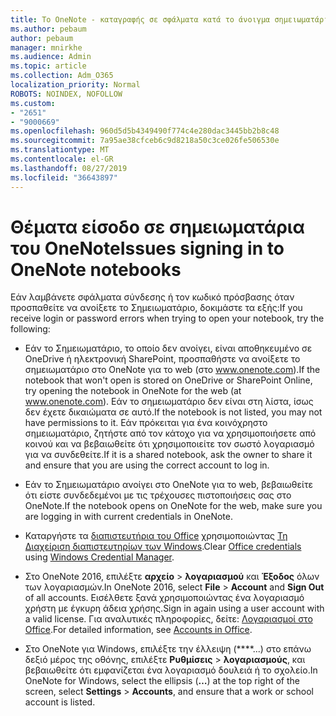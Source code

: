 ```yaml
---
title: Το OneNote - καταγραφής σε σφάλματα κατά το άνοιγμα σημειωματάριων
ms.author: pebaum
author: pebaum
manager: mnirkhe
ms.audience: Admin
ms.topic: article
ms.collection: Adm_O365
localization_priority: Normal
ROBOTS: NOINDEX, NOFOLLOW
ms.custom:
- "2651"
- "9000669"
ms.openlocfilehash: 960d5d5b4349490f774c4e280dac3445bb2b8c48
ms.sourcegitcommit: 7a95ae38cfceb6c9d8218a50c3ce026fe506530e
ms.translationtype: MT
ms.contentlocale: el-GR
ms.lasthandoff: 08/27/2019
ms.locfileid: "36643897"
---
```

# <a name="issues-signing-in-to-onenote-notebooks"></a><span data-ttu-id="9df4f-102">Θέματα είσοδο σε σημειωματάρια του OneNote</span><span class="sxs-lookup"><span data-stu-id="9df4f-102">Issues signing in to OneNote notebooks</span></span>

<span data-ttu-id="9df4f-103">Εάν λαμβάνετε σφάλματα σύνδεσης ή τον κωδικό πρόσβασης όταν προσπαθείτε να ανοίξετε το Σημειωματάριο, δοκιμάστε τα εξής:</span><span class="sxs-lookup"><span data-stu-id="9df4f-103">If you receive login or password errors when trying to open your notebook, try the following:</span></span>

- <span data-ttu-id="9df4f-104">Εάν το Σημειωματάριο, το οποίο δεν ανοίγει, είναι αποθηκευμένο σε OneDrive ή ηλεκτρονική SharePoint, προσπαθήστε να ανοίξετε το σημειωματάριο στο OneNote για το web (στο www.onenote.com).</span><span class="sxs-lookup"><span data-stu-id="9df4f-104">If the notebook that won't open is stored on OneDrive or SharePoint Online, try opening the notebook in OneNote for the web (at www.onenote.com).</span></span> <span data-ttu-id="9df4f-105">Εάν το σημειωματάριο δεν είναι στη λίστα, ίσως δεν έχετε δικαιώματα σε αυτό.</span><span class="sxs-lookup"><span data-stu-id="9df4f-105">If the notebook is not listed, you may not have permissions to it.</span></span> <span data-ttu-id="9df4f-106">Εάν πρόκειται για ένα κοινόχρηστο σημειωματάριο, ζητήστε από τον κάτοχο για να χρησιμοποιήσετε από κοινού και να βεβαιωθείτε ότι χρησιμοποιείτε τον σωστό λογαριασμό για να συνδεθείτε.</span><span class="sxs-lookup"><span data-stu-id="9df4f-106">If it is a shared notebook, ask the owner to share it and ensure that you are using the correct account to log in.</span></span>

- <span data-ttu-id="9df4f-107">Εάν το Σημειωματάριο ανοίγει στο OneNote για το web, βεβαιωθείτε ότι είστε συνδεδεμένοι με τις τρέχουσες πιστοποιήσεις σας στο OneNote.</span><span class="sxs-lookup"><span data-stu-id="9df4f-107">If the notebook opens on OneNote for the web, make sure you are logging in with current credentials in OneNote.</span></span> 

- <span data-ttu-id="9df4f-108">Καταργήστε τα [διαπιστευτήρια του Office](https://docs.microsoft.com/office/troubleshoot/error-messages/another-account-already-signed-in#step-3-clear-cached-credentials-on-the-computer) χρησιμοποιώντας [Τη Διαχείριση διαπιστευτηρίων των Windows](https://support.microsoft.com/help/4026814/windows-accessing-credential-manager).</span><span class="sxs-lookup"><span data-stu-id="9df4f-108">Clear [Office credentials](https://docs.microsoft.com/office/troubleshoot/error-messages/another-account-already-signed-in#step-3-clear-cached-credentials-on-the-computer) using [Windows Credential Manager](https://support.microsoft.com/help/4026814/windows-accessing-credential-manager).</span></span>

- <span data-ttu-id="9df4f-109">Στο OneNote 2016, επιλέξτε **αρχείο** > **λογαριασμού** και **Έξοδος** όλων των λογαριασμών.</span><span class="sxs-lookup"><span data-stu-id="9df4f-109">In OneNote 2016, select **File** > **Account** and **Sign Out** of all accounts.</span></span> <span data-ttu-id="9df4f-110">Εισέλθετε ξανά χρησιμοποιώντας ένα λογαριασμό χρήστη με έγκυρη άδεια χρήσης.</span><span class="sxs-lookup"><span data-stu-id="9df4f-110">Sign in again using a user account with a valid license.</span></span> <span data-ttu-id="9df4f-111">Για αναλυτικές πληροφορίες, δείτε: [Λογαριασμοί στο Office](https://support.office.com/article/accounts-in-office-628ea040-f265-49de-b986-be09c3ebf8a9).</span><span class="sxs-lookup"><span data-stu-id="9df4f-111">For detailed information, see [Accounts in Office](https://support.office.com/article/accounts-in-office-628ea040-f265-49de-b986-be09c3ebf8a9).</span></span>

- <span data-ttu-id="9df4f-112">Στο OneNote για Windows, επιλέξτε την έλλειψη (\*\*\*\*...) στο επάνω δεξιό μέρος της οθόνης, επιλέξτε **Ρυθμίσεις** > **λογαριασμούς**, και βεβαιωθείτε ότι εμφανίζεται ένα λογαριασμό δουλειά ή το σχολείο.</span><span class="sxs-lookup"><span data-stu-id="9df4f-112">In OneNote for Windows, select the ellipsis (**…**) at the top right of the screen, select **Settings** > **Accounts**, and ensure that a work or school account is listed.</span></span>